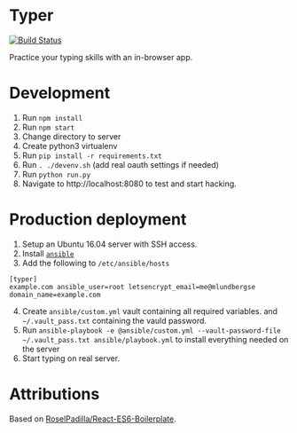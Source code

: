 # Typer
[![Build Status](https://travis-ci.org/mattiaslundberg/typer.svg?branch=master)](https://travis-ci.org/mattiaslundberg/typer)

Practice your typing skills with an in-browser app.

# Development

1. Run `npm install`
2. Run `npm start`
3. Change directory to server
4. Create python3 virtualenv
5. Run `pip install -r requirements.txt`
6. Run `. ./devenv.sh` (add real oauth settings if needed)
7. Run `python run.py`
8. Navigate to http://localhost:8080 to test and start hacking.

# Production deployment

1. Setup an Ubuntu 16.04 server with SSH access.
2. Install [`ansible`](https://www.ansible.com/)
3. Add the following to `/etc/ansible/hosts`
```
[typer]
example.com ansible_user=root letsencrypt_email=me@mlundbergse domain_name=example.com
```
4. Create `ansible/custom.yml` vault containing all required variables. and `~/.vault_pass.txt` containing the vauld password.
5. Run `ansible-playbook -e @ansible/custom.yml --vault-password-file ~/.vault_pass.txt ansible/playbook.yml` to install everything needed on the server
6. Start typing on real server.

# Attributions
Based on [RoselPadilla/React-ES6-Boilerplate](https://github.com/RoselPadilla/React-ES6-Boilerplate).
